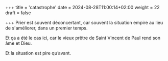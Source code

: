 +++
title = 'catastrophe'
date = 2024-08-28T11:00:14+02:00
weight = 22
draft = false

+++
Prier est souvent déconcertant, car souvent la situation empire au lieu de s'améliorer, dans un premier temps.

 Et ça a été le cas ici, car le vieux prêtre de Saint Vincent de Paul rend son âme et Dieu.

Et la situation est pire qu’avant.




 